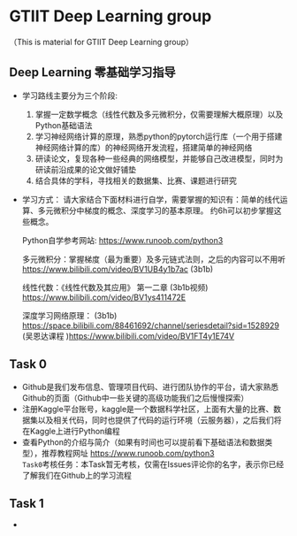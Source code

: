 # GTIIT Deep Learning group  
（This is material for GTIIT Deep Learning group）
## Deep Learning 零基础学习指导 
- 学习路线主要分为三个阶段:  
  1. 掌握一定数学概念（线性代数及多元微积分，仅需要理解大概原理）以及Python基础语法  
  2. 学习神经网络计算的原理，熟悉python的pytorch运行库（一个用于搭建神经网络计算的库）的神经网络开发流程，搭建简单的神经网络  
  3. 研读论文，复现各种一些经典的网络模型，并能够自己改进模型，同时为研读前沿成果的论文做好铺垫  
  4. 结合具体的学科，寻找相关的数据集、比赛、课题进行研究  
- 学习方式：
  请大家结合下面材料进行自学，需要掌握的知识有：简单的线代运算、多元微积分中梯度的概念、深度学习的基本原理。 约6h可以初步掌握这些概念。
  
  Python自学参考网站: https://www.runoob.com/python3  
  	
  多元微积分：掌握梯度（最为重要）及多元链式法则，之后的内容可以不用听 https://www.bilibili.com/video/BV1UB4y1b7ac (3b1b)
  
  线性代数：《线性代数及其应用》 第一二章  (3b1b视频) https://www.bilibili.com/video/BV1ys411472E
  
  深度学习网络原理：  (3b1b) https://space.bilibili.com/88461692/channel/seriesdetail?sid=1528929  (吴恩达课程 )https://www.bilibili.com/video/BV1FT4y1E74V 
     
## Task 0
- Github是我们发布信息、管理项目代码、进行团队协作的平台，请大家熟悉Github的页面（Github中一些关键的高级功能我们之后慢慢探索）
- 注册Kaggle平台账号，kaggle是一个数据科学社区，上面有大量的比赛、数据集以及相关代码，同时也提供了代码的运行环境（云服务器），之后我们将在Kaggle上进行Python编程
- 查看Python的介绍与简介（如果有时间也可以提前看下基础语法和数据类型），推荐教程网址 https://www.runoob.com/python3  
`Task0`考核任务：本Task暂无考核，仅需在Issues评论你的名字，表示你已经了解我们在Github上的学习流程

## Task 1  
- 
